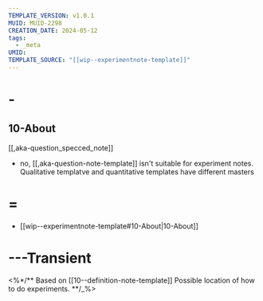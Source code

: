 ```yaml
---
TEMPLATE_VERSION: v1.0.1
MUID: MUID-2298
CREATION_DATE: 2024-05-12
tags:
  - _meta
UMID: 
TEMPLATE_SOURCE: "[[wip--experimentnote-template]]"
---
```


# -

## 10-About

[[,aka-question_specced_note]]
- no, [[,aka-question-note-template]] isn't suitable for experiment notes. Qualitative templatve and quantitative templates have different masters
# =

* [[wip--experimentnote-template#10-About|10-About]]





# ---Transient

<%*/**
Based on [[10--definition-note-template]]
Possible location of how to do experiments.
**/_%>